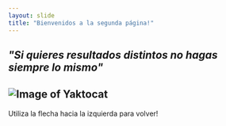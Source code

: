 ```yaml
---
layout: slide
title: "Bienvenidos a la segunda página!"
---
```

_**"Si quieres resultados distintos no hagas siempre lo mismo"**_
---
![Image of Yaktocat](https://octodex.github.com/images/yaktocat.png)
---
Utiliza la flecha hacia la izquierda para volver!
